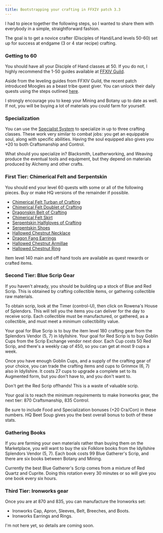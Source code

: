 ```yaml
---
title: Bootstrapping your crafting in FFXIV patch 3.3
---
```


I had to piece together the following steps, so I wanted to share them
with everybody in a simple, straightforward fashion.

The goal is to get a novice crafter (Disciples of Hand/Land levels 50-60)
set up for success at endgame (3 or 4 star recipe) crafting.

### Getting to 60

You should have all your Disciple of Hand classes at 50.
If you do not, I highly recommend the 1-50 guides available
at [FFXIV Guild](http://www.ffxivguild.com/).

Aside from the leveling guides from FFXIV Guild, the recent
patch introduced Moogles as a beast tribe quest giver.
You can unlock their daily quests using the steps outlined
[here](http://www.gamefaqs.com/boards/678050-final-fantasy-xiv-online-a-realm-reborn/73831854).

I strongly encourage you to keep your Mining and Botany up to date as well.
If not, you will be buying a lot of materials you could farm for yourself.

### Specialization

You can use the [Specialist System](http://ffxiv.consolegameswiki.com/wiki/Specialist_System)
to specialize in up to three crafting classes.
These work very similar to combat jobs:
you get an equippable soul, along with specific abilities.
Having the soul equipped also gives you +20 to both Craftsmanship and Control.

What should you specialize in?
Blacksmith, Leatherworking, and Weaving produce the eventual
tools and equipment, but they depend on materials produced by Alchemy
and other crafts.

### First Tier: Chimerical Felt and Serpentskin

You should end your level 60 quests with some or all of the following pieces.
Buy or make HQ versions of the remainder if possible.

* [Chimerical Felt Turban of Crafting](http://xivdb.com/item/11959/Chimerical+Felt+Turban+of+Crafting)
* [Chimerical Felt Doublet of Crafting](http://xivdb.com/item/11964/Chimerical+Felt+Doublet+of+Crafting)
* [Dragonskin Belt of Crafting](http://xivdb.com/item/11971/Dragonskin+Belt+of+Crafting)
* [Chimerical Felt Skirt](http://xivdb.com/item/11977/Chimerical+Felt+Skirt)
* [Serpentskin Halfgloves of Crafting](http://xivdb.com/item/11969/Serpentskin+Halfgloves+of+Crafting)
* [Serpentskin Shoes](http://xivdb.com/item/11982/Serpentskin+Shoes)
* [Hallowed Chestnut Necklace](http://xivdb.com/item/12012/Hallowed+Chestnut+Necklace)
* [Dragon Fang Earrings](http://xivdb.com/item/12018/Dragon+Fang+Earrings)
* [Hallowed Chestnut Armillae](http://xivdb.com/item/12015/Hallowed+Chestnut+Armillae)
* [Hallowed Chestnut Ring](http://xivdb.com/item/12021/Hallowed+Chestnut+Ring)

Item level 140 main and off hand tools are available as quest rewards
or crafted items.

### Second Tier: Blue Scrip Gear

If you haven't already, you should be building up a stock of Blue and Red Scrip.
This is obtained by crafting collectible items, or gathering collectible raw
materials.

To obtain scrip, look at the Timer (control-U), then click on
Rowena's House of Splendors.
This will tell you the items you can deliver for the day to receive scrip.
Each collectible must be manufactured, or gathered, as a collectible,
and must meet a minimum collectibility value.

Your goal for Blue Scrip is to buy the item level 180 crafting gear
from the Splendors Vendor (5, 7) in Idyllshire.
Your goal for Red Scrip is to buy Goblin Cups from the Scrip Exchange
vendor next door.
Each Cup costs 50 Red Scrip, and there's a weekly cap of 450, so
you can get at most 9 cups a week.

Once you have enough Goblin Cups, and a supply of the crafting gear
of your choice, you can trade the crafting items and cups to
Grinmox (6, 7) also in Idyllshire. It costs 27 cups to upgrade a
complete set to its Augmented form, but you don't have to, and you don't want to.

Don't get the Red Scrip offhands! This is a waste of valuable scrip.

Your goal is to reach the minimum requirements to make Ironworks
gear, the next tier: 870 Craftsmanship, 835 Control.

Be sure to include Food and Specialization bonuses (+20 Cra/Con)
in these numbers.
HQ Beet Soup gives you the best overall bonus to both of these stats.

### Gathering Books

If you are farming your own materials rather than buying them on the
Marketplace, you will want to buy the six Folklore books from the
Idyllshire Splendors Vendor (5, 7).
Each book costs 99 Blue Gatherer's Scrip,
and there are six books between Botany and Mining.

Currently the best Blue Gatherer's Scrip comes from a mixture of
Red Quartz and Cuprite.
Doing this rotation every 30 minutes or so will give you one book
every six hours.

### Third Tier: Ironworks gear

Once you are at 870 and 835, you can manufacture the Ironworks set:

* Ironworks Cap, Apron, Sleeves, Belt, Breeches, and Boots.
* Ironworks Earrings and Rings.

I'm not here yet, so details are coming soon.
